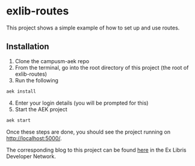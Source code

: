 # exlib-routes

This project shows a simple example of how to set up and use routes. 

## Installation
1. Clone the campusm-aek repo
2. From the terminal, go into the root directory of this project (the root of exlib-routes)
3. Run the following 
```bash
aek install
```
4. Enter your login details (you will be prompted for this) 
5. Start the AEK project  
```bash
aek start
```

Once these steps are done, you should see the project running on [http://localhost:5000/](http://locahost:5000). 

The corresponding blog to this project can be found [here](https://developers.exlibrisgroup.com/blog/simple-routing-example/) in the Ex Libris Developer Network.